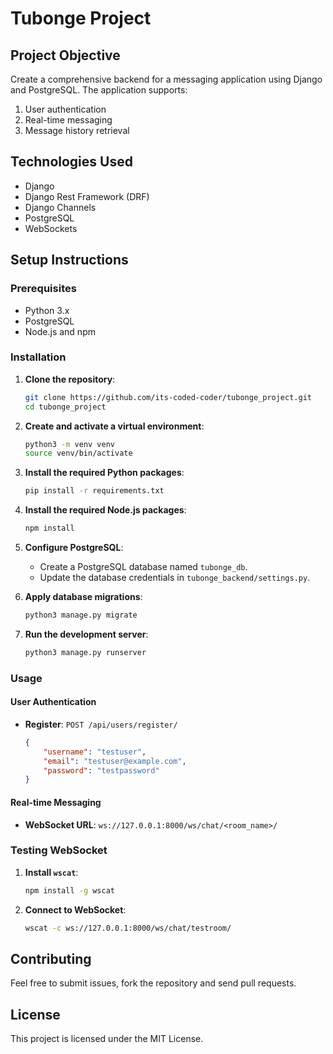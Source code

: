 
# Tubonge Project

## Project Objective
Create a comprehensive backend for a messaging application using Django and PostgreSQL. The application supports:
1. User authentication
2. Real-time messaging
3. Message history retrieval

## Technologies Used
- Django
- Django Rest Framework (DRF)
- Django Channels
- PostgreSQL
- WebSockets

## Setup Instructions

### Prerequisites
- Python 3.x
- PostgreSQL
- Node.js and npm

### Installation

1. **Clone the repository**:
    ```bash
    git clone https://github.com/its-coded-coder/tubonge_project.git
    cd tubonge_project
    ```

2. **Create and activate a virtual environment**:
    ```bash
    python3 -m venv venv
    source venv/bin/activate
    ```

3. **Install the required Python packages**:
    ```bash
    pip install -r requirements.txt
    ```

4. **Install the required Node.js packages**:
    ```bash
    npm install
    ```

5. **Configure PostgreSQL**:
    - Create a PostgreSQL database named `tubonge_db`.
    - Update the database credentials in `tubonge_backend/settings.py`.

6. **Apply database migrations**:
    ```bash
    python3 manage.py migrate
    ```

7. **Run the development server**:
    ```bash
    python3 manage.py runserver
    ```

### Usage

#### User Authentication
- **Register**: `POST /api/users/register/`
    ```json
    {
        "username": "testuser",
        "email": "testuser@example.com",
        "password": "testpassword"
    }
    ```

#### Real-time Messaging
- **WebSocket URL**: `ws://127.0.0.1:8000/ws/chat/<room_name>/`

### Testing WebSocket
1. **Install `wscat`**:
    ```bash
    npm install -g wscat
    ```

2. **Connect to WebSocket**:
    ```bash
    wscat -c ws://127.0.0.1:8000/ws/chat/testroom/
    ```

## Contributing
Feel free to submit issues, fork the repository and send pull requests.

## License
This project is licensed under the MIT License.
